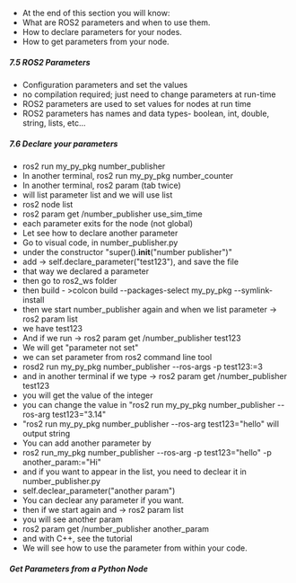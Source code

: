 - At the end of this section you will know:
- What are ROS2 parameters and when to use them.
- How to declare parameters for your nodes.
- How to get parameters from your node.

<H5>7.5 ROS2 Parameters</H5>

- Configuration parameters and set the values
- no compilation required; just need to change parameters at run-time
- ROS2 parameters are used to set values for nodes at run time
- ROS2 parameters has names and data types- boolean, int, double, string, lists, etc...
<H5>7.6 Declare your parameters </H5>

- ros2 run my_py_pkg number_publisher
- In another terminal, ros2 run my_py_pkg number_counter
- In another terminal, ros2 param (tab twice)
- will list parameter list and we will use list
- ros2 node list
- ros2 param get /number_publisher use_sim_time
- each parameter exits for the node (not global)
- Let see how to declare another parameter
- Go to visual code, in number_publisher.py
- under the constructor "super().__init__("number publisher")"
- add -> self.declare_parameter("test123"), and save the file
- that way we declared a parameter
- then go to ros2_ws folder
- then build - >colcon build --packages-select my_py_pkg --symlink-install
- then we start number_publisher again and when we list parameter -> ros2 param list
- we have test123
- And if we run -> ros2 param get /number_publisher test123
- We will get "parameter not set"
- we can set parameter from ros2 command line tool
- rosd2 run my_py_pkg number_publisher --ros-args -p test123:=3
- and in another terminal if we type -> ros2 param get /number_publisher test123
- you will get the value of the integer
- you can change the value in "ros2 run my_py_pkg number_publisher --ros-arg test123="3.14"
- "ros2 run my_py_pkg number_publisher --ros-arg test123="hello" will output string
- You can add another parameter by
- ros2 run_my_pkg number_publisher --ros-arg -p test123="hello" -p another_param:="Hi"
- and if you want to appear in the list, you need to declear it in number_publisher.py
- self.declear_parameter("another param")
- You can declear any parameter if you want.
- then if we start again and -> ros2 param list
- you will see another param
- ros2 param get /number_publisher another_param
- and with C++, see the tutorial
- We will see how to use the parameter from within your code.

<H5>Get Parameters from a Python Node</H5>


